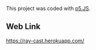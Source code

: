 This project was coded with [p5.JS](https://p5js.org/).   

## Web Link     
https://ray-cast.herokuapp.com/
